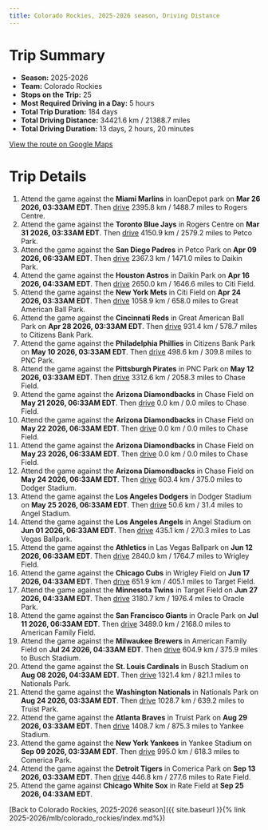 ```yaml
---
title: Colorado Rockies, 2025-2026 season, Driving Distance
---
```


# Trip Summary
- **Season:** 2025-2026
- **Team:** Colorado Rockies
- **Stops on the Trip:** 25
- **Most Required Driving in a Day:** 5 hours
- **Total Trip Duration:** 184 days
- **Total Driving Distance:** 34421.6 km / 21388.7 miles
- **Total Driving Duration:** 13 days, 2 hours, 20 minutes

[View the route on Google Maps](https://www.google.com/maps/dir/loanDepot+park+Miami/Rogers+Centre+Toronto/Petco+Park+San+Diego/Daikin+Park+Houston/Citi+Field+Flushing/Great+American+Ball+Park+Cincinnati/Citizens+Bank+Park+Philadelphia/PNC+Park+Pittsburgh/Chase+Field+Phoenix/Chase+Field+Phoenix/Chase+Field+Phoenix/Chase+Field+Phoenix/Dodger+Stadium+Los+Angeles/Angel+Stadium+Anaheim/Las+Vegas+Ballpark+Las+Vegas/Wrigley+Field+Chicago/Target+Field+Minneapolis/Oracle+Park+San+Francisco/American+Family+Field+Milwaukee/Busch+Stadium+St.+Louis/Nationals+Park+Washington/Truist+Park+Atlanta/Yankee+Stadium+Bronx/Comerica+Park+Detroit/Rate+Field+Chicago)

# Trip Details
1. Attend the game against the **Miami Marlins** in loanDepot park on **Mar 26 2026, 03:33AM EDT**. Then [drive](https://www.google.com/maps/dir/loanDepot+park+Miami/Rogers+Centre+Toronto) 2395.8 km / 1488.7 miles to Rogers Centre.
2. Attend the game against the **Toronto Blue Jays** in Rogers Centre on **Mar 31 2026, 03:33AM EDT**. Then [drive](https://www.google.com/maps/dir/Rogers+Centre+Toronto/Petco+Park+San+Diego) 4150.9 km / 2579.2 miles to Petco Park.
3. Attend the game against the **San Diego Padres** in Petco Park on **Apr 09 2026, 06:33AM EDT**. Then [drive](https://www.google.com/maps/dir/Petco+Park+San+Diego/Daikin+Park+Houston) 2367.3 km / 1471.0 miles to Daikin Park.
4. Attend the game against the **Houston Astros** in Daikin Park on **Apr 16 2026, 04:33AM EDT**. Then [drive](https://www.google.com/maps/dir/Daikin+Park+Houston/Citi+Field+Flushing) 2650.0 km / 1646.6 miles to Citi Field.
5. Attend the game against the **New York Mets** in Citi Field on **Apr 24 2026, 03:33AM EDT**. Then [drive](https://www.google.com/maps/dir/Citi+Field+Flushing/Great+American+Ball+Park+Cincinnati) 1058.9 km / 658.0 miles to Great American Ball Park.
6. Attend the game against the **Cincinnati Reds** in Great American Ball Park on **Apr 28 2026, 03:33AM EDT**. Then [drive](https://www.google.com/maps/dir/Great+American+Ball+Park+Cincinnati/Citizens+Bank+Park+Philadelphia) 931.4 km / 578.7 miles to Citizens Bank Park.
7. Attend the game against the **Philadelphia Phillies** in Citizens Bank Park on **May 10 2026, 03:33AM EDT**. Then [drive](https://www.google.com/maps/dir/Citizens+Bank+Park+Philadelphia/PNC+Park+Pittsburgh) 498.6 km / 309.8 miles to PNC Park.
8. Attend the game against the **Pittsburgh Pirates** in PNC Park on **May 12 2026, 03:33AM EDT**. Then [drive](https://www.google.com/maps/dir/PNC+Park+Pittsburgh/Chase+Field+Phoenix) 3312.6 km / 2058.3 miles to Chase Field.
9. Attend the game against the **Arizona Diamondbacks** in Chase Field on **May 21 2026, 06:33AM EDT**. Then [drive](https://www.google.com/maps/dir/Chase+Field+Phoenix/Chase+Field+Phoenix) 0.0 km / 0.0 miles to Chase Field.
10. Attend the game against the **Arizona Diamondbacks** in Chase Field on **May 22 2026, 06:33AM EDT**. Then [drive](https://www.google.com/maps/dir/Chase+Field+Phoenix/Chase+Field+Phoenix) 0.0 km / 0.0 miles to Chase Field.
11. Attend the game against the **Arizona Diamondbacks** in Chase Field on **May 23 2026, 06:33AM EDT**. Then [drive](https://www.google.com/maps/dir/Chase+Field+Phoenix/Chase+Field+Phoenix) 0.0 km / 0.0 miles to Chase Field.
12. Attend the game against the **Arizona Diamondbacks** in Chase Field on **May 24 2026, 06:33AM EDT**. Then [drive](https://www.google.com/maps/dir/Chase+Field+Phoenix/Dodger+Stadium+Los+Angeles) 603.4 km / 375.0 miles to Dodger Stadium.
13. Attend the game against the **Los Angeles Dodgers** in Dodger Stadium on **May 25 2026, 06:33AM EDT**. Then [drive](https://www.google.com/maps/dir/Dodger+Stadium+Los+Angeles/Angel+Stadium+Anaheim) 50.6 km / 31.4 miles to Angel Stadium.
14. Attend the game against the **Los Angeles Angels** in Angel Stadium on **Jun 01 2026, 06:33AM EDT**. Then [drive](https://www.google.com/maps/dir/Angel+Stadium+Anaheim/Las+Vegas+Ballpark+Las+Vegas) 435.1 km / 270.3 miles to Las Vegas Ballpark.
15. Attend the game against the **Athletics** in Las Vegas Ballpark on **Jun 12 2026, 06:33AM EDT**. Then [drive](https://www.google.com/maps/dir/Las+Vegas+Ballpark+Las+Vegas/Wrigley+Field+Chicago) 2840.0 km / 1764.7 miles to Wrigley Field.
16. Attend the game against the **Chicago Cubs** in Wrigley Field on **Jun 17 2026, 04:33AM EDT**. Then [drive](https://www.google.com/maps/dir/Wrigley+Field+Chicago/Target+Field+Minneapolis) 651.9 km / 405.1 miles to Target Field.
17. Attend the game against the **Minnesota Twins** in Target Field on **Jun 27 2026, 04:33AM EDT**. Then [drive](https://www.google.com/maps/dir/Target+Field+Minneapolis/Oracle+Park+San+Francisco) 3180.7 km / 1976.4 miles to Oracle Park.
18. Attend the game against the **San Francisco Giants** in Oracle Park on **Jul 11 2026, 06:33AM EDT**. Then [drive](https://www.google.com/maps/dir/Oracle+Park+San+Francisco/American+Family+Field+Milwaukee) 3489.0 km / 2168.0 miles to American Family Field.
19. Attend the game against the **Milwaukee Brewers** in American Family Field on **Jul 24 2026, 04:33AM EDT**. Then [drive](https://www.google.com/maps/dir/American+Family+Field+Milwaukee/Busch+Stadium+St.+Louis) 604.9 km / 375.9 miles to Busch Stadium.
20. Attend the game against the **St. Louis Cardinals** in Busch Stadium on **Aug 08 2026, 04:33AM EDT**. Then [drive](https://www.google.com/maps/dir/Busch+Stadium+St.+Louis/Nationals+Park+Washington) 1321.4 km / 821.1 miles to Nationals Park.
21. Attend the game against the **Washington Nationals** in Nationals Park on **Aug 24 2026, 03:33AM EDT**. Then [drive](https://www.google.com/maps/dir/Nationals+Park+Washington/Truist+Park+Atlanta) 1028.7 km / 639.2 miles to Truist Park.
22. Attend the game against the **Atlanta Braves** in Truist Park on **Aug 29 2026, 03:33AM EDT**. Then [drive](https://www.google.com/maps/dir/Truist+Park+Atlanta/Yankee+Stadium+Bronx) 1408.7 km / 875.3 miles to Yankee Stadium.
23. Attend the game against the **New York Yankees** in Yankee Stadium on **Sep 09 2026, 03:33AM EDT**. Then [drive](https://www.google.com/maps/dir/Yankee+Stadium+Bronx/Comerica+Park+Detroit) 995.0 km / 618.3 miles to Comerica Park.
24. Attend the game against the **Detroit Tigers** in Comerica Park on **Sep 13 2026, 03:33AM EDT**. Then [drive](https://www.google.com/maps/dir/Comerica+Park+Detroit/Rate+Field+Chicago) 446.8 km / 277.6 miles to Rate Field.
25. Attend the game against **Chicago White Sox** in Rate Field at **Sep 25 2026, 04:33AM EDT**.

[Back to Colorado Rockies, 2025-2026 season]({{ site.baseurl }}{% link 2025-2026/mlb/colorado_rockies/index.md%})
